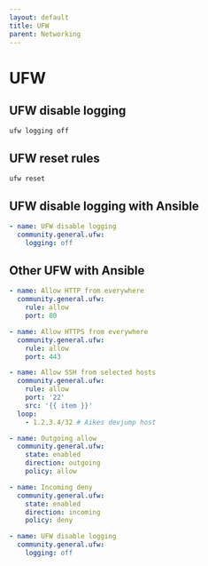 ```yaml
---
layout: default
title: UFW
parent: Networking
---
```


# UFW

## UFW disable logging

```ufw logging off```

## UFW reset rules

```ufw reset```

## UFW disable logging with Ansible

```yaml
- name: UFW disable logging
  community.general.ufw:
    logging: off
```

## Other UFW with Ansible

```yaml
- name: Allow HTTP from everywhere
  community.general.ufw:
    rule: allow
    port: 80

- name: Allow HTTPS from everywhere
  community.general.ufw:
    rule: allow
    port: 443

- name: Allow SSH from selected hosts
  community.general.ufw:
    rule: allow
    port: '22'
    src: '{{ item }}'
  loop:
    - 1.2.3.4/32 # Aikes devjump host

- name: Outgoing allow
  community.general.ufw:
    state: enabled
    direction: outgoing
    policy: allow

- name: Incoming deny
  community.general.ufw:
    state: enabled
    direction: incoming
    policy: deny

- name: UFW disable logging
  community.general.ufw:
    logging: off
```

